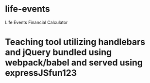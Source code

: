 # life-events
Life Events Financial Calculator

# Teaching tool utilizing handlebars and jQuery bundled using webpack/babel and served using expressJSfun123